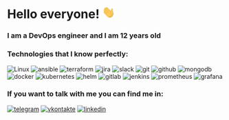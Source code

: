 <h1> Hello everyone! <img src="https://github.com/Bogdan-Torkhov/Bogdan-Torkhov/blob/main/assets/Hi.gif" width="30px"> </h1>

### I am a DevOps engineer and I am 12 years old
### Technologies that I know perfectly:

![Linux](https://img.shields.io/badge/-Linux-090909?style=for-the-badge&logo=linux)
![ansible](https://img.shields.io/badge/-ansible-090909?style=for-the-badge&logo=ansible)
![terraform](https://img.shields.io/badge/-terraform-090909?style=for-the-badge&logo=terraform)
![jira](https://img.shields.io/badge/-Jira-090909?style=for-the-badge&logo=jira)
![slack](https://img.shields.io/badge/-slack-090909?style=for-the-badge&logo=slack)
![git](https://img.shields.io/badge/-git-090909?style=for-the-badge&logo=git)
![github](https://img.shields.io/badge/-Github-090909?style=for-the-badge&logo=github)
![mongodb](https://img.shields.io/badge/-mongodb-090909?style=for-the-badge&logo=mongodb)
![docker](https://img.shields.io/badge/-docker-090909?style=for-the-badge&logo=docker)
![kubernetes](https://img.shields.io/badge/-kubernetes-090909?style=for-the-badge&logo=kubernetes)
![helm](https://img.shields.io/badge/-helm-090909?style=for-the-badge&logo=helm)
![gitlab](https://img.shields.io/badge/-gitlab-090909?style=for-the-badge&logo=gitlab)
![jenkins](https://img.shields.io/badge/-Jenkins-090909?style=for-the-badge&logo=jenkins)
![prometheus](https://img.shields.io/badge/-prometheus-090909?style=for-the-badge&logo=prometheus)
![grafana](https://img.shields.io/badge/-grafana-090909?style=for-the-badge&logo=grafana)

### If you want to talk with me you can find me in: 

[![telegram](https://img.shields.io/badge/-telegram-090909?style=for-the-badge&logo=telegram)](https://t.me/deusbog)
[![vkontakte](https://img.shields.io/badge/-vkontakte-090909?style=for-the-badge&logo=vk)](https://vk.com/b.torkhov)
[![linkedin](https://img.shields.io/badge/-linkedin-090909?style=for-the-badge&logo=linkedin)](https://www.linkedin.com/in/deusbog-bogdan/)
